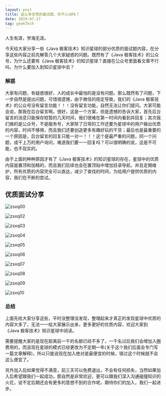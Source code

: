 ```yaml
---
layout: post
title: 这么多优秀的面试题，你不心动吗？
date: 2019-07-27
tag: geekTech
---
```


人生有涯，学海无涯。

今天给大家分享一些《Java 极客技术》知识星球的部分优质的面试题内容，在分享这些内容之前先解答几个大家疑惑的问题。既然有了《Java 极客技术》的公众号，为什么还要有《Java 极客技术》的知识星球？直接在公众号里面看文章不行吗，为什么要加入到知识星球中去？

<!--more-->

### 解惑

大家有问题，有疑惑很好，人的成长中最怕的是没有问题。那么既然有了问题，下一步自然是提出问题，可惜很遗憾，由于微信的规定导致，我们的《Java 极客技术》的公众号没有留言功能！！！没有留言功能，自然无法让你们提问。大家可能会说，那我在后台留言啊。很好，这是一个方案，但是遗憾的告诉大家，首先后台留言的消息只能保存短暂的几天时间，我们很难在第一时间内看到并回复；其次我们做的是公众号，不是服务号，大家除了日常的工作还要为星球中的用户输出优质的内容，时间不够用，而且我们还要创造更多有趣好玩的干货；最后也是最重要的一个原因是，后台留言的回复只能一对一！！！这个是最严重的问题，同一个问题，成千上万的用户询问，难道我们要一一回复吗？可以很明确的说，这是不可能，也不现实的。

由于上面的种种原因才有了《Java 极客技术》的知识星球的存在，星球中的优质内容是置顶和加精的，而且我们后续也会在置顶贴中增加目录导航，并且定期维护，所有优质的内容完全可以直达，减少了查找的时间，为给用户提供优质的内容，我们在不断的尝试。

## 优质面试分享

![zsxq00](http://www.justdojava.com/assets/images/2019/java/image_ziyou/zsxq00.JPEG)



![zsxq02](http://www.justdojava.com/assets/images/2019/java/image_ziyou/zsxq02.JPEG)

![zsxq03](http://www.justdojava.com/assets/images/2019/java/image_ziyou/zsxq03.JPEG)



![zsxq04](http://www.justdojava.com/assets/images/2019/java/image_ziyou/zsxq04.JPEG)



![zsxq05](http://www.justdojava.com/assets/images/2019/java/image_ziyou/zsxq05.JPEG)



![zsxq06](http://www.justdojava.com/assets/images/2019/java/image_ziyou/zsxq06.JPEG)



![zsxq07](http://www.justdojava.com/assets/images/2019/java/image_ziyou/zsxq07.JPEG)



![zsxq08](http://www.justdojava.com/assets/images/2019/java/image_ziyou/zsxq08.JPEG)



![zsxq09](http://www.justdojava.com/assets/images/2019/java/image_ziyou/zsxq09.JPEG)



![zsxq10](http://www.justdojava.com/assets/images/2019/java/image_ziyou/zsxq10.JPEG)

### 总结

上面先给大家分享这些，平时没整理没发现，整理起来才真正的发现星球中优质的内容大多了，无法一一给大家展示出来，更多更好的优质内容，欢迎大家到《Java 极客技术》知识星球中阅读。

需要提醒大家的是现在距离前一千的名额已经不多了，一千名过后我们会增加入圈费用的，而且现在星球的模式已经更改为不定期一年(关于这个我们后面会专门写一篇文章解释)，所以只能说现在加入绝对是最便宜的时候，错过这个时候就不会这么便宜了。

另外加入后如果觉得不满意，前三天可以免费退出，不会有任何损失，当然如果加入后希望跟我们一起成功，那自然是非常欢迎，更可以跟我们深入沟通碰撞知识的火花，说不定后期还会有更多的意想不到的合作呢，期待你们的加入，我们一起进步。